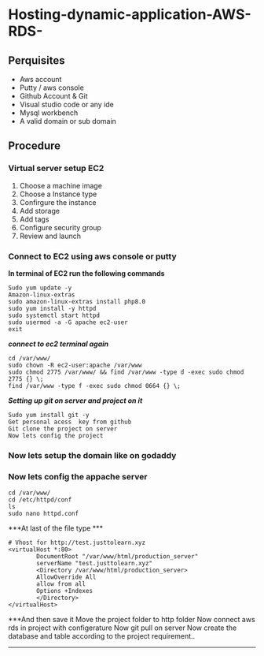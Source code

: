 # Hosting-dynamic-application-AWS-RDS-
## Perquisites
- Aws account
- Putty / aws console
- Github Account & Git
- Visual studio code or any ide
- Mysql workbench
- A valid domain or sub domain
## Procedure
### Virtual server setup EC2
1.	Choose a machine image
2.	Choose a Instance type
3.	Confirgure the instance
4.	Add storage 
5.	Add tags 
6.	Configure security group 
7.	Review and launch
### Connect to EC2 using aws console or putty
**In terminal of EC2 run the following commands**
```
Sudo yum update -y 
Amazon-linux-extras
sudo amazon-linux-extras install php8.0
sudo yum install -y httpd
sudo systemctl start httpd
sudo usermod -a -G apache ec2-user
exit
```
***connect to ec2 terminal again***
```
cd /var/www/
sudo chown -R ec2-user:apache /var/www
sudo chmod 2775 /var/www/ && find /var/www -type d -exec sudo chmod 2775 {} \;
find /var/www -type f -exec sudo chmod 0664 {} \;
```
***Setting up git on server and project on it***
```
Sudo yum install git -y
Get personal acess  key from github
Git clone the project on server 
Now lets config the project 
```
### Now lets setup the domain like on godaddy
### Now lets config the appache server
```
cd /var/www/
cd /etc/httpd/conf
ls
sudo nano httpd.conf
```
***At last of the file type  ***
```
# Vhost for http://test.justtolearn.xyz
<virtualHost *:80>
        DocumentRoot "/var/www/html/production_server"
        serverName "test.justtolearn.xyz"
        <Directory /var/www/html/production_server>
        AllowOverride All
        allow from all
        Options +Indexes
        </Directory>
</virtualHost>
```
***And then save it
Move the project folder to http folder 
Now  connect aws rds in project with configerature 
Now git pull on server 
Now create the database and table according to the project requirement..
***
